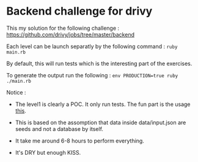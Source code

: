 # Backend challenge for drivy

This my solution for the following challenge : https://github.com/drivy/jobs/tree/master/backend

Each level can be launch separatly by the following command : `ruby main.rb`

By default, this will run tests which is the interesting part of the exercises.

To generate the output run the following : `env PRODUCTION=true ruby ./main.rb`

Notice : 
	
  * The level1 is clearly a POC. It only run tests. The fun part is the usage [this](https://edgeguides.rubyonrails.org/contributing_to_ruby_on_rails.html#creating-a-bug-report).
  
  * This is based on the assomption that data inside data/input.json are seeds and not a database by itself.
	
  * It take me around 6-8 hours to perform everything.
  
  * It's DRY but enough KISS.
